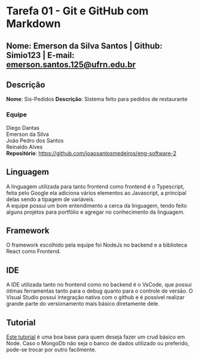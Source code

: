 # Tarefa 01 - Git e GitHub com Markdown

## Nome: Emerson da Silva Santos | Github: Simio123 | E-mail: emerson.santos.125@ufrn.edu.br

## Descrição
**Nome**: Sis-Pedidos 
**Descrição**: Sistema feito para pedidos de restaurante

### Equipe
Diego Dantas <br>
Emerson da Silva <br>
João Pedro dos Santos <br>
Reinaldo Alves <br>
**Repositório**: https://github.com/joaosantosmedeiros/eng-software-2

## Linguagem
A linguagem utilizada para tanto frontend como frontend é o Typescript, feita pelo Google ela adiciona vários elementos ao Javascript, a principal delas sendo a tipagem de variáveis.<br>
A equipe possui um bom entendimento a cerca da linguagem, tendo feito alguns projetos para portfólio e agregar no conhecimento da linguagem.

## Framework
O framework escolhido pela equipe foi NodeJs no backend e a biblioteca React como Frontend. 

## IDE
A IDE utilizada tanto no frontend como no backend é o VsCode, que possui ótimas ferramentas tanto para o debug quanto para o controle de versão. O Visual Studio possui integração nativa com o github e é possível realizar grande parte do versionamento mais básico diretamente dele.

## Tutorial
[Este tutorial](https://www.youtube.com/watch?v=_7UQPve99r4) é uma boa base para quem deseja fazer um crud básico em Node. Caso o MongoDb não seja o banco de dados utilizado ou preferido, pode-se trocar por outro facilmente.
